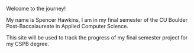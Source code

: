 Welcome to the journey!

My name is Spencer Hawkins, I am in my final semester of the CU Boulder Post-Baccalaureate in Applied Computer Science.

This site will be used to track the progress of my final semester project for my CSPB degree.

